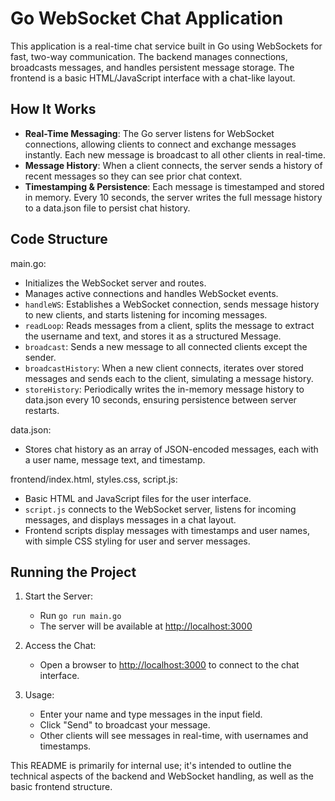 # Go WebSocket Chat Application

This application is a real-time chat service built in Go using WebSockets for fast, two-way communication. The backend manages connections, broadcasts messages, and handles persistent message storage. The frontend is a basic HTML/JavaScript interface with a chat-like layout.

## How It Works

- **Real-Time Messaging**: The Go server listens for WebSocket connections, allowing clients to connect and exchange messages instantly. Each new message is broadcast to all other clients in real-time.
- **Message History**: When a client connects, the server sends a history of recent messages so they can see prior chat context.
- **Timestamping & Persistence**: Each message is timestamped and stored in memory. Every 10 seconds, the server writes the full message history to a data.json file to persist chat history.

## Code Structure

main.go:

- Initializes the WebSocket server and routes.
- Manages active connections and handles WebSocket events.
- `handleWS`: Establishes a WebSocket connection, sends message history to new clients, and starts listening for incoming messages.
- `readLoop`: Reads messages from a client, splits the message to extract the username and text, and stores it as a structured Message.
- `broadcast`: Sends a new message to all connected clients except the sender.
- `broadcastHistory`: When a new client connects, iterates over stored messages and sends each to the client, simulating a message history.
- `storeHistory`: Periodically writes the in-memory message history to data.json every 10 seconds, ensuring persistence between server restarts.

data.json:

- Stores chat history as an array of JSON-encoded messages, each with a user name, message text, and timestamp.

frontend/index.html, styles.css, script.js:

- Basic HTML and JavaScript files for the user interface.
- `script.js` connects to the WebSocket server, listens for incoming messages, and displays messages in a chat layout.
- Frontend scripts display messages with timestamps and user names, with simple CSS styling for user and server messages.

## Running the Project

1. Start the Server:
   - Run `go run main.go`
   - The server will be available at <http://localhost:3000>

2. Access the Chat:
   - Open a browser to <http://localhost:3000> to connect to the chat interface.

3. Usage:
   - Enter your name and type messages in the input field.
   - Click "Send" to broadcast your message.
   - Other clients will see messages in real-time, with usernames and timestamps.

This README is primarily for internal use; it's intended to outline the technical aspects of the backend and WebSocket handling, as well as the basic frontend structure.
